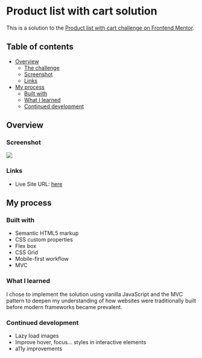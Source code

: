 # Product list with cart solution

This is a solution to the [Product list with cart challenge on Frontend Mentor](https://www.frontendmentor.io/challenges/product-list-with-cart-5MmqLVAp_d). 

## Table of contents

- [Overview](#overview)
  - [The challenge](#the-challenge)
  - [Screenshot](#screenshot)
  - [Links](#links)
- [My process](#my-process)
  - [Built with](#built-with)
  - [What I learned](#what-i-learned)
  - [Continued development](#continued-development)

## Overview

### Screenshot

![](./product-page.png)

### Links

- Live Site URL: [here](https://poetic-beijinho-96197b.netlify.app/)

## My process

### Built with

- Semantic HTML5 markup
- CSS custom properties
- Flex box
- CSS Grid
- Mobile-first workflow
- MVC

### What I learned

I chose to implement the solution using vanilla JavaScript and the MVC pattern to deepen my understanding of how websites were traditionally built before modern frameworks became prevalent.

### Continued development

- Lazy load images
- Improve hover, focus... styles in interactive elements
- a11y improvements
